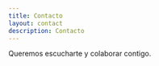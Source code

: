 ```yaml
---
title: Contacto
layout: contact
description: Contacto
---
```


Queremos escucharte y colaborar contigo.
